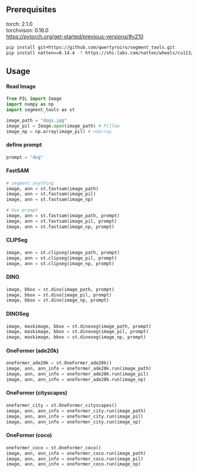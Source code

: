 ## Prerequisites
torch: 2.1.0  
torchvison:  0.16.0  
https://pytorch.org/get-started/previous-versions/#v210
```bash
pip install git+https://github.com/qwertyroiro/segment_tools.git
pip install natten==0.14.4 -f https://shi-labs.com/natten/wheels/cu113/torch1.10.1/index.html
``````
## Usage
#### Read Image
```python
from PIL import Image
import numpy as np
import segment_tools as st

image_path = "dogs.jpg"
image_pil = Image.open(image_path) # Pillow
image_np = np.array(image_pil) # ndarray
```

#### define prompt
```python
prompt = "dog"
```

#### FastSAM
```python
# segment anything
image, ann = st.fastsam(image_path)
image, ann = st.fastsam(image_pil)
image, ann = st.fastsam(image_np)

# Use prompt
image, ann = st.fastsam(image_path, prompt)
image, ann = st.fastsam(image_pil, prompt)
image, ann = st.fastsam(image_np, prompt)
```

#### CLIPSeg
```python
image, ann = st.clipseg(image_path, prompt)
image, ann = st.clipseg(image_pil, prompt)
image, ann = st.clipseg(image_np, prompt)
```

#### DINO
```python
image, bbox = st.dino(image_path, prompt)
image, bbox = st.dino(image_pil, prompt)
image, bbox = st.dino(image_np, prompt)
```

#### DINOSeg
```python
image, maskimage, bbox = st.dinoseg(image_path, prompt)
image, maskimage, bbox = st.dinoseg(image_pil, prompt)
image, maskimage, bbox = st.dinoseg(image_np, prompt)
```

#### OneFormer (ade20k)
```python
oneformer_ade20k = st.OneFormer_ade20k()
image, ann, ann_info = oneformer_ade20k.run(image_path)
image, ann, ann_info = oneformer_ade20k.run(image_pil)
image, ann, ann_info = oneformer_ade20k.run(image_np)
```

#### OneFormer (cityscapes)
```python
oneformer_city = st.OneFormer_cityscapes()
image, ann, ann_info = oneformer_city.run(image_path)
image, ann, ann_info = oneformer_city.run(image_pil)
image, ann, ann_info = oneformer_city.run(image_np)
```

#### OneFormer (coco)
```python
oneformer_coco = st.OneFormer_coco()
image, ann, ann_info = oneformer_coco.run(image_path)
image, ann, ann_info = oneformer_coco.run(image_pil)
image, ann, ann_info = oneformer_coco.run(image_np)
```